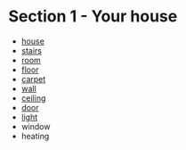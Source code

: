 # Section 1 - Your house

- [house](./house.md)
- [stairs](./stairs.md)
- [room](./room.md)
- [floor](./floor.md)
- [carpet](./carpet.md)
- [wall](./wall.md)
- [ceiling](./ceiling.md)
- [door](./door.md)
- [light](./light.md)
- window
- heating
